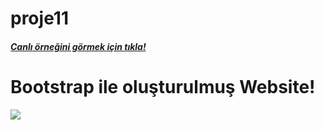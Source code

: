 # proje11
##### [Canlı örneğini görmek için tıkla!](https://nmdproje11.netlify.app/)
# Bootstrap ile oluşturulmuş Website!

![](firefox_xzDgFdYtpY.gif)


